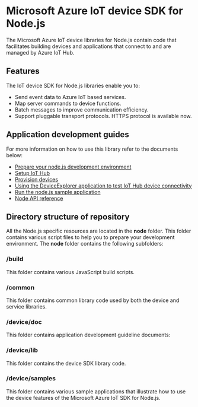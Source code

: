 # Microsoft Azure IoT device SDK for Node.js

The Microsoft Azure IoT device libraries for Node.js contain code that facilitates building devices and applications that connect to and are managed by Azure IoT Hub.

## Features

The IoT device SDK for Node.js libraries enable you to:
* Send event data to Azure IoT based services.
* Map server commands to device functions.
* Batch messages to improve communication efficiency.
* Support pluggable transport protocols. HTTPS protocol is available now.

## Application development guides
For more information on how to use this library refer to the documents below:
- [Prepare your node.js development environment](doc/devbox_setup.md)
- [Setup IoT Hub](../../doc/setup_iothub.md)
- [Provision devices](../../tools/iothub-explorer/doc/provision_device.md)
- [Using the DeviceExplorer application to test IoT Hub device connectivity](../../tools/DeviceExplorer/doc/how_to_use_device_explorer.md)
- [Run the node.js sample application](doc/run_sample.md)
- [Node API reference](http://azure.github.io/azure-iot-sdks/node/api_reference/index.html)

## Directory structure of repository

All the Node.js specific resources are located in the **node** folder. This folder contains various script files to help you to prepare your development environment. The **node** folder contains the following subfolders:

### /build

This folder contains various JavaScript build scripts.

### /common

This folder contains common library code used by both the device and service libraries.

### /device/doc

This folder contains application development guideline documents:


### /device/lib

This folder contains the device SDK library code.

### /device/samples

This folder contains various sample applications that illustrate how to use the device features of the Microsoft Azure IoT SDK for Node.js.
